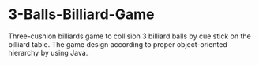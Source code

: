 # 3-Balls-Billiard-Game
Three-cushion billiards game to collision 3 billiard balls by cue stick on the billiard table. The game design according to proper object-oriented hierarchy by using Java. 
